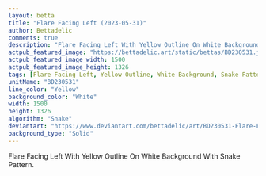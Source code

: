 ```yaml
---
layout: betta
title: "Flare Facing Left (2023-05-31)"
author: Bettadelic
comments: true
description: "Flare Facing Left With Yellow Outline On White Background With Snake Pattern."
actpub_featured_image: "https://bettadelic.art/static/bettas/BD230531.jpg"
actpub_featured_image_width: 1500
actpub_featured_image_height: 1326
tags: [Flare Facing Left, Yellow Outline, White Background, Snake Pattern, May 2023]
unitName: "BD230531"
line_color: "Yellow"
background_color: "White"
width: 1500
height: 1326
algorithm: "Snake"
deviantart: "https://www.deviantart.com/bettadelic/art/BD230531-Flare-Facing-Left-2023-05-31-965065888"
background_type: "Solid"
---
```


Flare Facing Left With Yellow Outline On White Background With Snake Pattern.
